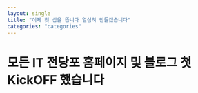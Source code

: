 ```yaml
---
layout: single
title: "이제 첫 삽을 뜹니다 열심히 만들겠습니다"
categories: "categories"
---
```


# 모든 IT 전당포 홈페이지 및 블로그 첫 KickOFF 했습니다

